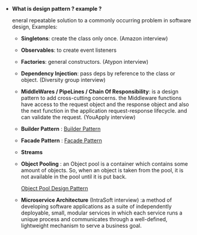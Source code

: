 - **What is design pattern ? example ?**
  
  eneral repeatable solution to a commonly occurring problem in software design, Examples:
  - **Singletons**: create the class only once. (Amazon interview)
  - **Observables**: to create event listeners
  - **Factories**: general constructors. (Atypon interview)
  - **Dependency Injection**: pass deps by reference to the class or object. (Diversity group interview)
  - **MiddleWares / PipeLines / Chain Of Responsibility**: is a design pattern to add cross-cutting concerns. the Middleware functions have access to the request object and the response object and also the next function in the application request-response lifecycle. and can validate the request. (YouApply interview)
  - **Builder Pattern** : [Builder Pattern](https://www.youtube.com/watch?v=M7Xi1yO_s8E&t=356s)
  - **Facade Pattern** : [Facade Pattern](https://www.youtube.com/watch?v=fHPa5xzbpaA&t=336s)
  - **Streams**
  - **Object Pooling** : an Object pool is a container which contains some amount of objects. So, when an object is taken from the pool, it is not available in the pool until it is put back.

    [Object Pool Design Pattern](https://www.geeksforgeeks.org/object-pool-design-pattern/)

  - **Microservice Architecture** (IntraSoft interview) :a method of developing software applications as a suite of independently deployable, small, modular services in which each service runs a unique process and communicates through a well-defined, lightweight mechanism to serve a business goal.
